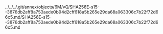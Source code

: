 ../../../.git/annex/objects/6M/vQ/SHA256E-s15--3876db2aff8a753aede0b94d2cff618a5b265e29da68a063306c7b22f72d66c5.md/SHA256E-s15--3876db2aff8a753aede0b94d2cff618a5b265e29da68a063306c7b22f72d66c5.md